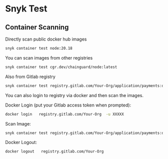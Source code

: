 # Snyk Test
## Container Scanning
Directly scan public docker hub images
```sh
snyk container test node:20.18
```
You can scan images from other registries
```sh
snyk container test cgr.dev/chainguard/node:latest
```
Also from Gitlab registry
```sh
snyk container test registry.gitlab.com/Your-Org/application/payments:d283208c --username XXXXX --password XXXXX
```
You can also login to registry via docker and then scan the images.

Docker Login (put your Gitlab access token when prompted):
```sh
docker login   registry.gitlab.com/Your-Org  -u XXXXX
```
Scan Image:
```sh
snyk container test registry.gitlab.com/Your-Org/application/payments:d283208c
```
Docker Logout:
```sh
docker logout   registry.gitlab.com/Your-Org
```

